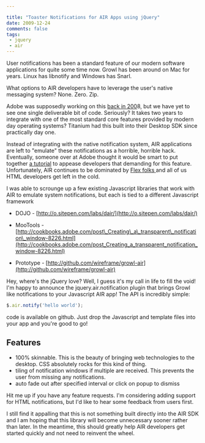 ```yaml
---

title: "Toaster Notifications for AIR Apps using jQuery"
date: 2009-12-24
comments: false
tags:
 - jquery
 - air
---
```


User notifications has been a standard feature of our modern software applications for quite some time now. Growl has been around on Mac for years. Linux has libnotify and Windows has Snarl.


What options to AIR developers have to leverage the user's native messaging system? None. Zero. Zip.


Adobe was supposedly working on this [back in 200](http://www.mikechambers.com/blog/2008/11/13/growl-support-for-adobe-air-applications/)8, but we have yet to see one single deliverable bit of code. Seriously? It takes two years to integrate with one of the most standard core features provided by modern day operating systems? Titanium had this built into their Desktop SDK since practically day one.


Instead of integrating with the native notification system, AIR applications are left to "emulate" these notifications as a horrible, horrible hack. Eventually, someone over at Adobe thought it would be smart to put together [a tutorial](http://www.adobe.com/devnet/air/flash/quickstart/creating_toast-style_windows.html) to appease developers that demanding for this feature. Unfortunately, AIR continues to be dominated by [Flex folks ](http://www.webreference.com/programming/adobe_air/working_with_windows/)and all of us HTML developers get left in the cold.


I was able to scrounge up a few existing Javascript libraries that work with AIR to emulate system notifications, but each is tied to a different Javascript framework

* DOJO - [http://o.sitepen.com/labs/dair/](http://o.sitepen.com/labs/dair/)

* MooTools - [http://cookbooks.adobe.com/post\_Creating\_a\_transparent\_notification\_window-8226.html](http://cookbooks.adobe.com/post_Creating_a_transparent_notification_window-8226.html)

* Prototype - [http://github.com/wireframe/growl-air](http://github.com/wireframe/growl-air)


Hey, where's the jQuery love? Well, I guess it's my call in life to fill the void! I'm happy to announce the jquery.air.notification plugin that brings Growl like notifications to your Javascript AIR app! The API is incredibly simple:

```javascript
$.air.notify('hello world');

```





code is available on github. Just drop the Javascript and template files into your app and you're good to go!


Features
--------

  - 100% skinnable. This is the beauty of bringing web technologies to the desktop. CSS absolutely rocks for this kind of thing.
  - tiling of notification windows if multiple are received. This prevents the user from missing any notifications.
  - auto fade out after specified interval or click on popup to dismiss


Hit me up if you have any feature requests. I'm considering adding support for HTML notifications, but I'd like to hear some feedback from users first.


I still find it appalling that this is not something built directly into the AIR SDK and I am hoping that this library will become unnecessary sooner rather than later. In the meantime, this should greatly help AIR developers get started quickly and not need to reinvent the wheel.
